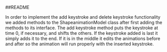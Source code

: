 ##README

In order to implement the add keystroke and delete keystroke functionality we added methods
to the ShapeanimationModel class after first adding the methods to its interface.  The add keystroke
method puts the keystroke at time 0, if necessary, and shifts the others.  If the keystroke added is last it simply 
adds it to the end.  If it is in the middle it edits the animations before and after so the 
animation will run properly with the inserted keystroke.